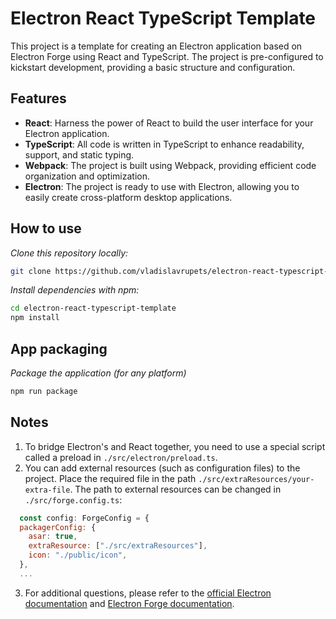 # Electron React TypeScript Template

This project is a template for creating an Electron application based on Electron Forge using React and TypeScript. The project is pre-configured to kickstart development, providing a basic structure and configuration.

## Features

- **React**: Harness the power of React to build the user interface for your Electron application.
- **TypeScript**: All code is written in TypeScript to enhance readability, support, and static typing.
- **Webpack**: The project is built using Webpack, providing efficient code organization and optimization.
- **Electron**: The project is ready to use with Electron, allowing you to easily create cross-platform desktop applications.

## How to use

*Clone this repository locally:*

``` bash
git clone https://github.com/vladislavrupets/electron-react-typescript-template.git
```

*Install dependencies with npm:*
   
``` bash
cd electron-react-typescript-template
npm install
```

## App packaging

*Package the application (for any platform)*

``` bash
npm run package
```
## Notes

1. To bridge Electron's and React together, you need to use a special script called a preload in `./src/electron/preload.ts`.
2. You can add external resources (such as configuration files) to the project. Place the required file in the path `./src/extraResources/your-extra-file`. The path to external resources can be changed in `./src/forge.config.ts`:
```javascript
  const config: ForgeConfig = {
  packagerConfig: {
    asar: true,
    extraResource: ["./src/extraResources"],
    icon: "./public/icon",
  },
  ...
```
3. For additional questions, please refer to the [official Electron documentation](https://electronjs.org/docs) and [Electron Forge documentation](https://www.electronforge.io/docs).


